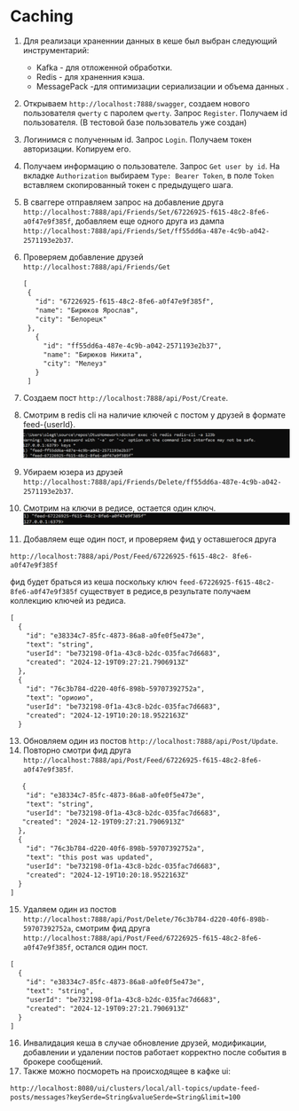 # Caching
1. Для реализаци храненнии данных в кеше был выбран следующий инструментарий:

   * Kafka - для отложенной обработки.
   * Redis - для храненния кэша.
   * MessagePack -для оптимизации сериализации и объема данных .
3. Открываем `http://localhost:7888/swagger`, создаем нового пользователя `qwerty` с паролем `qwerty`. Запрос `Register`. Получаем id пользователя. (В тестовой базе пользователь уже создан)
4. Логинимся с полученным id. Запрос `Login`. Получаем токен авторизации. Копируем его.
5. Получаем информацию о пользователе. Запрос `Get user by id`. На вкладке `Authorization` выбираем `Type: Bearer Token`, в поле `Token` вставляем скопированный токен с предыдущего шага.
6. В сваггере отправляем запрос на добавление друга `http://localhost:7888/api/Friends/Set/67226925-f615-48c2-8fe6-a0f47e9f385f`, добавляем еще одного друга из дампа `http://localhost:7888/api/Friends/Set/ff55dd6a-487e-4c9b-a042-2571193e2b37`.
7. Проверяем добавление друзей `http://localhost:7888/api/Friends/Get`
   ```
   [
    {
      "id": "67226925-f615-48c2-8fe6-a0f47e9f385f",
      "name": "Бирюков Ярослав",
      "city": "Белорецк"
    },
      {
        "id": "ff55dd6a-487e-4c9b-a042-2571193e2b37",
        "name": "Бирюков Никита",
        "city": "Мелеуз"
      }
    ]
   ```
  8. Создаем пост `http://localhost:7888/api/Post/Create`.
  9. Смотрим в redis cli на наличие ключей с постом у друзей в формате feed-{userId}.
  ![redis1](https://github.com/olegtar83/OtusHomework/blob/master/Reports/Cache/redis-keys.png)     
  10. Убираем юзера из друзей `http://localhost:7888/api/Friends/Delete/ff55dd6a-487e-4c9b-a042-2571193e2b37`.
  11. Cмотрим на ключи в редисе, остается один ключ.
  ![redis2](https://github.com/olegtar83/OtusHomework/blob/master/Reports/Cache/delete-friand-redis.png)     
  12. Добавляем еще один пост, и проверяем фид у оставшегося друга
  ```
  http://localhost:7888/api/Post/Feed/67226925-f615-48c2- 8fe6-a0f47e9f385f
  ```
  фид будет браться из кеша поcкольку ключ `feed-67226925-f615-48c2-8fe6-a0f47e9f385f` существует в 
  редисе,в результате получаем коллекцию ключей из редиса.
  ```
  [
    {
      "id": "e38334c7-85fc-4873-86a8-a0fe0f5e473e",
      "text": "string",
      "userId": "be732198-0f1a-43c8-b2dc-035fac7d6683",
      "created": "2024-12-19T09:27:21.7906913Z"
    },
    {
      "id": "76c3b784-d220-40f6-898b-59707392752a",
      "text": "ориоио",
      "userId": "be732198-0f1a-43c8-b2dc-035fac7d6683",
      "created": "2024-12-19T10:20:18.9522163Z"
    }
  ```
  13. Обновляем один из постов `http://localhost:7888/api/Post/Update`.
  14. Повторно смотри фид друга `http://localhost:7888/api/Post/Feed/67226925-f615-48c2-8fe6-a0f47e9f385f`.
  ```[
     {
      "id": "e38334c7-85fc-4873-86a8-a0fe0f5e473e",
      "text": "string",
      "userId": "be732198-0f1a-43c8-b2dc-035fac7d6683",
     "created": "2024-12-19T09:27:21.7906913Z"
    },
    {
      "id": "76c3b784-d220-40f6-898b-59707392752a",
      "text": "this post was updated",
      "userId": "be732198-0f1a-43c8-b2dc-035fac7d6683",
      "created": "2024-12-19T10:20:18.9522163Z"
    }
  ]
  ```
  15. Удаляем один из постов `http://localhost:7888/api/Post/Delete/76c3b784-d220-40f6-898b-59707392752a`, смотрим фид друга
  `http://localhost:7888/api/Post/Feed/67226925-f615-48c2-8fe6-a0f47e9f385f`, остался один пост.
  ```
  [
    {
      "id": "e38334c7-85fc-4873-86a8-a0fe0f5e473e",
      "text": "string",
      "userId": "be732198-0f1a-43c8-b2dc-035fac7d6683",
      "created": "2024-12-19T09:27:21.7906913Z"
    }
  ]
  ```
  16. Инвалидация кеша  в случае обновление друзей, модификации, добавлении и удалении постов работает корректно после 
  события в брокере сообщений.
  17. Также можно посмореть на происходящее в кафке ui:
  ```
 http://localhost:8080/ui/clusters/local/all-topics/update-feed-posts/messages?keySerde=String&valueSerde=String&limit=100
 ```

